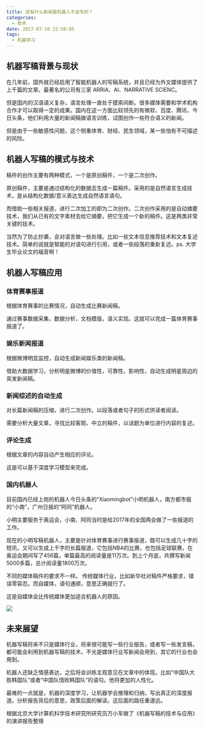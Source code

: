 ```yaml
---
title: 还有什么新闻是机器人不会写的？
categories:
  - 技术
date: 2017-07-10 22:58:05
tags:
  - 机器学习
---
```


## 机器写稿背景与现状

在几年前，国外就已经启用了智能机器人的写稿系统，并且已经为外文媒体提供了上千篇的文章。最著名的公司有三家 ARRIA、AI、NARRATIVE SCIENC。

但是国内的汉语语义复杂，语言处理一直处于摸索间断。很多媒体需要和学术机构合作才可以取得一定的成果。国内在这一方面比较领先的有微软、百度、腾讯、今日头条，他们利用大量的新闻稿做语言训练，试图创作一些符合语义的新闻。

但是由于一些敏感性问题，这个侧重体育、财经、民生领域，某一些怕有不可描述的风险。

## 机器人写稿的模式与技术

稿件的创作主要有两种模式，一个是原创稿件，一个是二次创作。

原创稿件，主要是通过结构化的数据去生成一篇稿件。采用的是自然语言生成技术，是从结构化数据/意义表达生成自然语言语句。

而借助一些相关报道，进行二次加工的即为二次创作。二次创作采用的是自动摘要技术，我们从已有的文字素材去给它摘要，把它生成一个新的稿件。这是两类非常关键的技术。

当然为了防止抄袭，会对语言做一些处理。比如一些文本信息推荐技术和文本复述技术。简单的说就是智能的对语句进行引用，或者一些段落的重新复述。ps. 大学生毕业论文的福音啊！

## 机器人写稿应用

### 体育赛事报道

根据体育赛事的比赛情况，自动生成比赛新闻稿。

通过赛事数据采集，数据分析，文档模版，语义实现。这就可以完成一篇体育赛事报道了。

### 娱乐新闻报道
根据微博明显监控，自动生成新闻娱乐类的新闻稿。

借助大数据学习，分析明星微博的价值性，可靠性，影响性，自动生成明星周边的突发新闻稿。

### 新闻综述的自动生成

对长篇新闻稿的压缩，进行二次创作。以段落或者句子的形式供读者阅读。

需要分析大量文章，寻找比较客观、中立的稿件，以话题为单位进行内容的复述。

### 评论生成

根据文章的内容自动产生相应的评论。

这是可以基于深度学习模型来完成。

### 国内机器人

目前国内已经上岗的机器人今日头条的“Xiaomingbot”小明机器人，南方都市报的“小南”，广州日报的“阿同”机器人。

小明主要服务于奥运会，小南、阿同当时是给2017年的全国两会做了一些报道的工作。

现在的小明写稿机器人，主要是针对体育赛事进行赛事报道，既可以生成几十字的短讯，又可以生成上千字的长篇报道，它包括NBA的比赛，也包括足球联赛，在奥运会期间写了456篇，单篇最高的阅读量是11万次。到上个月底，共撰写新闻5000多篇，总计阅读量1800万次。

不同的媒体稿件的要求不一样。 传统媒体行业，比如新华社对稿件严格要求，错误零容忍。而自媒体，语句通顺，意思正确就行了。

这是自媒体会比传统媒体更加适合机器人的原因。

![](https://ws1.sinaimg.cn/large/006tKfTcgy1fhf6x09hevj30b408caak.jpg)

## 未来展望

机器写稿将来不只是媒体行业，将来很可能写一些行业报告，或者写一些发言稿，都可能会利用到机器写稿的技术，不光是媒体行业写新闻会用到，其它的行业也会用到。

机器人还缺乏情感表达，之后将会训练主观意见在文章中的体现。比如“中国队大胜韩国队”或者“中国队惜败韩国队”的语句。他将更加的人性化。

最难的一点就是，机器的深度学习，让机器学会推理和归纳，写出真正的深度报道。分析报告背后的意思，政策后面的解读。这后面的路任重道远。

根据北京大学计算机科学技术研究所研究员万小军做了《机器写稿的技术与应用》的演讲报告整理